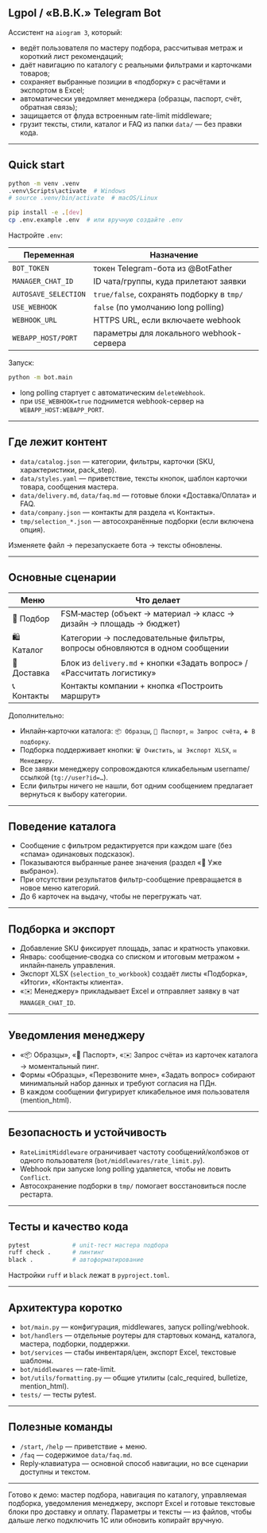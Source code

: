 ## Lgpol / «В.В.К.» Telegram Bot

Ассистент на `aiogram 3`, который:

- ведёт пользователя по мастеру подбора, рассчитывая метраж и короткий лист рекомендаций;
- даёт навигацию по каталогу с реальными фильтрами и карточками товаров;
- сохраняет выбранные позиции в «подборку» с расчётами и экспортом в Excel;
- автоматически уведомляет менеджера (образцы, паспорт, счёт, обратная связь);
- защищается от флуда встроенным rate-limit middleware;
- грузит тексты, стили, каталог и FAQ из папки `data/` — без правки кода.

---

## Quick start

```bash
python -m venv .venv
.venv\Scripts\activate  # Windows
# source .venv/bin/activate  # macOS/Linux

pip install -e .[dev]
cp .env.example .env  # или вручную создайте .env
```

Настройте `.env`:

| Переменная           | Назначение                                             |
|----------------------|--------------------------------------------------------|
| `BOT_TOKEN`          | токен Telegram-бота из @BotFather                      |
| `MANAGER_CHAT_ID`    | ID чата/группы, куда прилетают заявки                  |
| `AUTOSAVE_SELECTION` | `true/false`, сохранять подборку в `tmp/`              |
| `USE_WEBHOOK`        | `false` (по умолчанию long polling)                    |
| `WEBHOOK_URL`        | HTTPS URL, если включаете webhook                      |
| `WEBAPP_HOST/PORT`   | параметры для локального webhook-сервера               |

Запуск:

```bash
python -m bot.main
```

- long polling стартует с автоматическим `deleteWebhook`.
- при `USE_WEBHOOK=true` поднимется webhook-сервер на `WEBAPP_HOST:WEBAPP_PORT`.

---

## Где лежит контент

- `data/catalog.json` — категории, фильтры, карточки (SKU, характеристики, pack_step).
- `data/styles.yaml` — приветствие, тексты кнопок, шаблон карточки товара, сообщения мастера.
- `data/delivery.md`, `data/faq.md` — готовые блоки «Доставка/Оплата» и FAQ.
- `data/company.json` — контакты для раздела «📞 Контакты».
- `tmp/selection_*.json` — автосохранённые подборки (если включена опция).

Изменяете файл → перезапускаете бота → тексты обновлены.

---

## Основные сценарии

| Меню               | Что делает                                                                 |
|--------------------|-----------------------------------------------------------------------------|
| 🧭 Подбор          | FSM‑мастер (объект → материал → класс → дизайн → площадь → бюджет)          |
| 🛍 Каталог         | Категории → последовательные фильтры, вопросы обновляются в одном сообщении |
| 🚚 Доставка        | Блок из `delivery.md` + кнопки «Задать вопрос» / «Рассчитать логистику»      |
| 📞 Контакты        | Контакты компании + кнопка «Построить маршрут»                              |

Дополнительно:

- Инлайн‑карточки каталога: `📦 Образцы`, `📄 Паспорт`, `✉️ Запрос счёта`, `➕ В подборку`.
- Подборка поддерживает кнопки: `🗑 Очистить`, `📊 Экспорт XLSX`, `✉️ Менеджеру`.
- Все заявки менеджеру сопровождаются кликабельным username/ссылкой (`tg://user?id=…`).
- Если фильтры ничего не нашли, бот одним сообщением предлагает вернуться к выбору категории.

---

## Поведение каталога

- Сообщение с фильтром редактируется при каждом шаге (без «спама» одинаковых подсказок).
- Показываются выбранные ранее значения (раздел «📌 Уже выбрано»).
- При отсутствии результатов фильтр-сообщение превращается в новое меню категорий.
- До 6 карточек на выдачу, чтобы не перегружать чат.

---

## Подборка и экспорт

- Добавление SKU фиксирует площадь, запас и кратность упаковки.
- Январь: сообщение‑сводка со списком и итоговым метражом + инлайн‑панель управления.
- Экспорт XLSX (`selection_to_workbook`) создаёт листы «Подборка», «Итоги», «Контакты клиента».
- «✉️ Менеджеру» прикладывает Excel и отправляет заявку в чат `MANAGER_CHAT_ID`.

---

## Уведомления менеджеру

- «📦 Образцы», «📄 Паспорт», «✉️ Запрос счёта» из карточек каталога → моментальный пинг.
- Формы «Образцы», «Перезвоните мне», «Задать вопрос» собирают минимальный набор данных и требуют согласия на ПДн.
- В каждом сообщении фигурирует кликабельное имя пользователя (mention_html).

---

## Безопасность и устойчивость

- `RateLimitMiddleware` ограничивает частоту сообщений/колбэков от одного пользователя (`bot/middlewares/rate_limit.py`).
- Webhook при запуске long polling удаляется, чтобы не ловить `Conflict`.
- Автосохранение подборки в `tmp/` помогает восстановиться после рестарта.

---

## Тесты и качество кода

```bash
pytest            # unit-тест мастера подбора
ruff check .      # линтинг
black .           # автоформатирование
```

Настройки `ruff` и `black` лежат в `pyproject.toml`.

---

## Архитектура коротко

- `bot/main.py` — конфигурация, middlewares, запуск polling/webhook.
- `bot/handlers` — отдельные роутеры для стартовых команд, каталога, мастера, подборки, поддержки.
- `bot/services` — стабы инвентаря/цен, экспорт Excel, текстовые шаблоны.
- `bot/middlewares` — rate-limit.
- `bot/utils/formatting.py` — общие утилиты (calc_required, bulletize, mention_html).
- `tests/` — тесты pytest.

---

## Полезные команды

- `/start`, `/help` — приветствие + меню.
- `/faq` — содержимое `data/faq.md`.
- Reply‑клавиатура — основной способ навигации, но все сценарии доступны и текстом.

---

Готово к демо: мастер подбора, навигация по каталогу, управляемая подборка, уведомления менеджеру, экспорт Excel и готовые текстовые блоки про доставку и оплату. Параметры и тексты — из файлов, чтобы дальше легко подключить 1С или обновить копирайт вручную.
